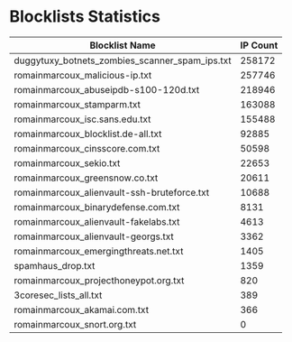 # Blocklists Statistics
| Blocklist Name | IP Count |
|----|----|
| duggytuxy_botnets_zombies_scanner_spam_ips.txt | 258172 |
| romainmarcoux_malicious-ip.txt | 257746 |
| romainmarcoux_abuseipdb-s100-120d.txt | 218946 |
| romainmarcoux_stamparm.txt | 163088 |
| romainmarcoux_isc.sans.edu.txt | 155488 |
| romainmarcoux_blocklist.de-all.txt | 92885 |
| romainmarcoux_cinsscore.com.txt | 50598 |
| romainmarcoux_sekio.txt | 22653 |
| romainmarcoux_greensnow.co.txt | 20611 |
| romainmarcoux_alienvault-ssh-bruteforce.txt | 10688 |
| romainmarcoux_binarydefense.com.txt | 8131 |
| romainmarcoux_alienvault-fakelabs.txt | 4613 |
| romainmarcoux_alienvault-georgs.txt | 3362 |
| romainmarcoux_emergingthreats.net.txt | 1405 |
| spamhaus_drop.txt | 1359 |
| romainmarcoux_projecthoneypot.org.txt | 820 |
| 3coresec_lists_all.txt | 389 |
| romainmarcoux_akamai.com.txt | 366 |
| romainmarcoux_snort.org.txt | 0 |
